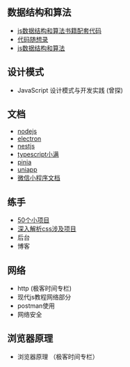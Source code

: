 ## 数据结构和算法
* [js数据结构和算法书籍配套代码](https://github.com/loiane/javascript-datastructures-algorithms)
* [代码随想录](https://programmercarl.com/%E5%89%8D%E5%BA%8F/%E4%BB%A3%E7%A0%81%E9%A3%8E%E6%A0%BC.html#%E9%A2%98%E5%A4%96%E8%AF%9D)
* [js数据结构和算法](https://github.com/trekhleb/javascript-algorithms/blob/master/README.zh-CN.md)
## 设计模式
* JavaScript 设计模式与开发实践 (曾探) 
## 文档
* [nodejs](https://nodejs.org/en/docs/guides/)
* [electron](https://www.electronjs.org/zh/docs/latest/)
* [nestjs](https://docs.nestjs.com/)
* [typescript小满](https://blog.csdn.net/qq1195566313/category_11559497.html)
* [pinia](https://zhuanlan.zhihu.com/p/533233367)
* [uniapp](https://uniapp.dcloud.net.cn/tutorial/)
* [微信小程序文档](https://developers.weixin.qq.com/miniprogram/dev/framework/)
## 练手
- [50个小项目](https://github.com/bradtraversy/50projects50days)
- [深入解析css涉及项目](https://github.com/CSSInDepth/css-in-depth)
- 后台
- 博客
## 网络
- http (极客时间专栏)
- 现代js教程网络部分
- postman使用
- 网络安全

## 浏览器原理
- 浏览器原理 （极客时间专栏）
